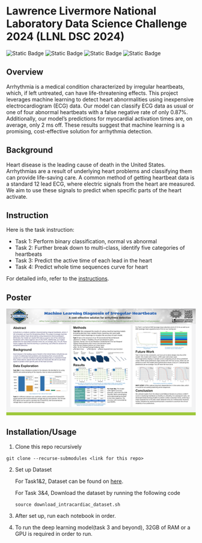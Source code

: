 # Lawrence Livermore National Laboratory Data Science Challenge 2024 (LLNL DSC 2024)

![Static Badge](https://img.shields.io/badge/NumPy-path?style=for-the-badge&logo=Numpy&color=%green)
![Static Badge](https://img.shields.io/badge/Pandas-path?style=for-the-badge&logo=Pandas&color=%23150458)
![Static Badge](https://img.shields.io/badge/Scikit%20Learn-path?style=for-the-badge&logo=scikit-learn&color=orange)
![Static Badge](https://img.shields.io/badge/Pytorch-path?style=for-the-badge&logo=pytorch&color=purple)


## Overview

Arrhythmia is a medical condition characterized by irregular heartbeats, which, if left untreated, can have life-threatening effects. This project leverages machine learning to detect heart abnormalities using inexpensive electrocardiogram (ECG) data. Our model can classify ECG data as usual or one of four abnormal heartbeats with a false negative rate of only 0.87%. Additionally, our model’s predictions for myocardial activation times are, on average, only 2 ms off. These results suggest that machine learning is a promising, cost-effective solution for arrhythmia detection.

## Background

Heart disease is the leading cause of death in the United States. Arrhythmias are a result of underlying heart problems and classifying them can provide life-saving care. A common method of getting heartbeat data is a standard 12 lead ECG, where electric signals from the heart are measured. We aim to use these signals to predict when specific parts of the heart activate.  

## Instruction

Here is the task instruction: 
- Task 1: Perform binary classification,  normal vs abnormal
- Task 2: Further break down to multi-class, identify five categories of heartbeats
- Task 3: Predict the active time of each lead in the heart
- Task 4: Predict whole time sequences curve for heart

For detailed info, refer to the [instructions](./instruction/). 

## Poster

![DSC Poster](./DSC%20poster.png)

## Installation/Usage

1. Clone this repo recursively
```
git clone --recurse-submodules <link for this repo>
```
2. Set up Dataset

    For Task1&2, Dataset can be found on [here](https://www.kaggle.com/datasets/shayanfazeli/heartbeat).

    For Task 3&4, Download the dataset by running the following code
    ```
    source download_intracardiac_dataset.sh
    ```
    
3. After set up, run each notebook in order. 
4. To run the deep learning model(task 3 and beyond), 32GB of RAM or a GPU is required in order to run.
